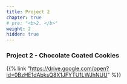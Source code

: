 ```yaml
---
title: Project 2
chapter: true
# pre: "<b>2. </b>"
weight: 2
hidden: true
---
```


### Project 2 - Chocolate Coated Cookies

{{% link "https://drive.google.com/open?id=0BzHE1dAbksQ8X1JFYTU1LWJhNUU" %}}

